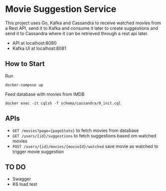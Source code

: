 # Movie Suggestion Service

This project uses Go, Kafka and Cassandra to receive watched movies from a Rest API, send it to Kafka and consume it later to create suggestions and send it to Cassandra where it can be retrieved through a rest api later.

- API at localhost:8080
- Kafka UI at localhost:8081

## How to Start
Run 
```
docker-compose up
```
Feed database with movies from IMDB
```
docker exec -it cqlsh -f schema/cassandra/0_init.cql
```
## APIs

- `GET /movies?page={pageState}` to fetch movies from database
- `GET /users/{id}/suggestions` to fetch suggestions based om watched movies
- `POST /users/{id}/movies/{movieId}/watched` save movie as watched to trigger movie suggestion

## TO DO
- Swagger
- K6 load test